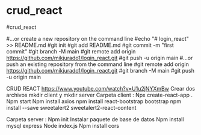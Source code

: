 # crud_react

#crud_react

#…or create a new repository on the command line
#echo "# login_react" >> README.md
#git init
#git add README.md
#git commit -m "first commit"
#git branch -M main
#git remote add origin https://github.com/mikjurado1/login_react.git
#git push -u origin main
#…or push an existing repository from the command line
#git remote add origin https://github.com/mikjurado1/login_react.git
#git branch -M main
#git push -u origin main

CRUD REACT
https://www.youtube.com/watch?v=U1u2jNYXmBw
Crear dos archivos mkdir client y mkdir server 
Carpeta client :
Npx create-react-app .
Npm start
Npm install axios
npm install react-bootstrap bootstrap
npm install --save sweetalert2 sweetalert2-react-content

Carpeta server :
Npm init
Instalar paquete de base de datos
Npm install mysql express
Node index.js
Npm install cors
